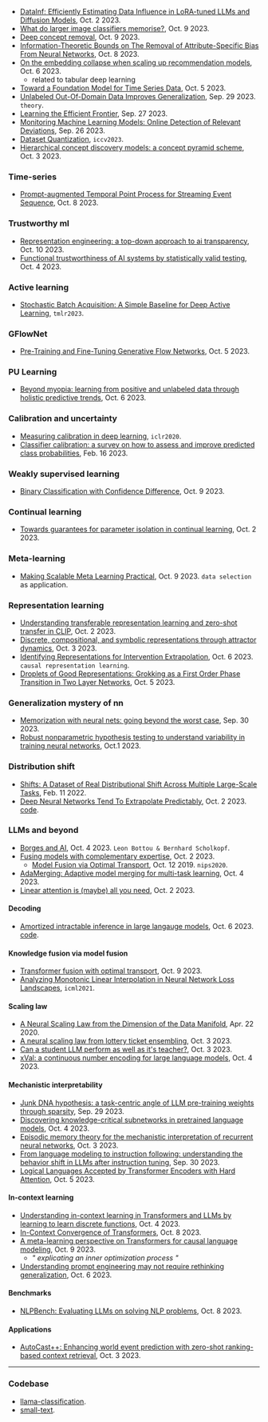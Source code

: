 
- [DataInf: Efficiently Estimating Data Influence in LoRA-tuned LLMs and Diffusion Models](https://browse.arxiv.org/pdf/2310.00902.pdf), Oct. 2 2023.
- [What do larger image classifiers memorise?](https://arxiv.org/pdf/2310.05337.pdf), Oct. 9 2023.
- [Deep concept removal](https://arxiv.org/pdf/2310.05755.pdf), Oct. 9 2023.
- [Information-Theoretic Bounds on The Removal of Attribute-Specific Bias From Neural Networks](https://arxiv.org/pdf/2310.04955.pdf), Oct. 8 2023.
- [On the embedding collapse when scaling up recommendation models](https://arxiv.org/pdf/2310.04400.pdf), Oct. 6 2023.
  - related to tabular deep learning
- [Toward a Foundation Model for Time Series Data](https://arxiv.org/pdf/2310.03916.pdf), Oct. 5 2023.
- [Unlabeled Out-Of-Domain Data Improves Generalization](https://arxiv.org/pdf/2310.00027.pdf), Sep. 29 2023. `theory`.
- [Learning the Efficient Frontier](https://browse.arxiv.org/pdf/2309.15775.pdf), Sep. 27 2023.
- [Monitoring Machine Learning Models: Online Detection of Relevant Deviations](https://browse.arxiv.org/pdf/2309.15187.pdf), Sep. 26 2023.
- [Dataset Quantization](https://openaccess.thecvf.com/content/ICCV2023/papers/Zhou_Dataset_Quantization_ICCV_2023_paper.pdf), `iccv2023`.
- [Hierarchical concept discovery models: a concept pyramid scheme](https://browse.arxiv.org/pdf/2310.02116.pdf), Oct. 3 2023.

### Time-series

- [Prompt-augmented Temporal Point Process for Streaming Event Sequence](https://arxiv.org/pdf/2310.04993.pdf), Oct. 8 2023.

### Trustworthy ml

- [Representation engineering: a top-down approach to ai transparency](https://browse.arxiv.org/pdf/2310.01405.pdf), Oct. 10 2023.
- [Functional trustworthiness of AI systems by statistically valid testing](https://browse.arxiv.org/pdf/2310.02727.pdf), Oct. 4 2023.

### Active learning

- [Stochastic Batch Acquisition: A Simple Baseline for Deep Active Learning](https://openreview.net/pdf?id=vcHwQyNBjW), `tmlr2023`.

### GFlowNet

- [Pre-Training and Fine-Tuning Generative Flow Networks](https://browse.arxiv.org/pdf/2310.03419.pdf), Oct. 5 2023.

### PU Learning

- [Beyond myopia: learning from positive and unlabeled data through holistic predictive trends](https://arxiv.org/pdf/2310.04078.pdf), Oct. 6 2023.

### Calibration and uncertainty

- [Measuring calibration in deep learning](https://openreview.net/pdf?id=r1la7krKPS), `iclr2020`.
- [Classifier calibration: a survey on how to assess and improve predicted class probabilities](https://arxiv.org/pdf/2112.10327.pdf), Feb. 16 2023.

### Weakly supervised learning

- [Binary Classification with Confidence Difference](https://arxiv.org/pdf/2310.05632.pdf), Oct. 9 2023.

### Continual learning

- [Towards guarantees for parameter isolation in continual learning](https://browse.arxiv.org/pdf/2310.01165.pdf), Oct. 2 2023.

### Meta-learning

- [Making Scalable Meta Learning Practical](https://arxiv.org/pdf/2310.05674.pdf), Oct. 9 2023. `data selection` as application.

### Representation learning

- [Understanding transferable representation learning and zero-shot transfer in CLIP](https://browse.arxiv.org/pdf/2310.00927.pdf), Oct. 2 2023.
- [Discrete, compositional, and symbolic representations through attractor dynamics](https://browse.arxiv.org/pdf/2310.01807.pdf), Oct. 3 2023.
- [Identifying Representations for Intervention Extrapolation](https://arxiv.org/pdf/2310.04295.pdf), Oct. 6 2023. `causal representation learning`.
- [Droplets of Good Representations: Grokking as a First Order Phase Transition in Two Layer Networks](https://arxiv.org/pdf/2310.03789.pdf), Oct. 5 2023.

### Generalization mystery of nn

- [Memorization with neural nets: going beyond the worst case](https://arxiv.org/pdf/2310.00327.pdf), Sep. 30 2023.
- [Robust nonparametric hypothesis testing to understand variability in training neural networks](https://arxiv.org/pdf/2310.00541.pdf), Oct.1 2023.

### Distribution shift

- [Shifts: A Dataset of Real Distributional Shift Across Multiple Large-Scale Tasks](https://arxiv.org/pdf/2107.07455.pdf), Feb. 11 2022.
- [Deep Neural Networks Tend To Extrapolate Predictably](https://browse.arxiv.org/pdf/2310.00873.pdf), Oct. 2 2023. [code](https://github.com/katiekang1998/cautious_extrapolation).

### LLMs and beyond

- [Borges and AI](https://browse.arxiv.org/pdf/2310.01425.pdf), Oct. 4 2023. `Leon Bottou & Bernhard Scholkopf`.
- [Fusing models with complementary expertise](https://browse.arxiv.org/pdf/2310.01542.pdf), Oct. 2 2023.
  - [Model Fusion via Optimal Transport](https://arxiv.org/abs/1910.05653), Oct. 12 2019. `nips2020`.
- [AdaMerging: Adaptive model merging for multi-task learning](https://browse.arxiv.org/pdf/2310.02575.pdf), Oct. 4 2023.
- [Linear attention is (maybe) all you need](https://browse.arxiv.org/pdf/2310.01082.pdf), Oct. 2 2023.

#### Decoding

- [Amortized intractable inference in large langauge models](https://arxiv.org/pdf/2310.04363.pdf), Oct. 6 2023. [code](https://github.com/GFNOrg/gfn-lm-tuning).

#### Knowledge fusion via model fusion

- [Transformer fusion with optimal transport](https://arxiv.org/pdf/2310.05719.pdf), Oct. 9 2023.
- [Analyzing Monotonic Linear Interpolation in Neural Network Loss Landscapes](https://proceedings.mlr.press/v139/lucas21a/lucas21a.pdf), `icml2021`.

#### Scaling law

- [A Neural Scaling Law from the Dimension of the Data Manifold](https://browse.arxiv.org/pdf/2004.10802.pdf), Apr. 22 2020.
- [A neural scaling law from lottery ticket ensembling](https://browse.arxiv.org/pdf/2310.02258.pdf), Oct. 3 2023.
- [Can a student LLM perform as well as it's teacher?](https://browse.arxiv.org/pdf/2310.02421.pdf), Oct. 3 2023.
- [xVal: a continuous number encoding for large language models](https://browse.arxiv.org/pdf/2310.02989.pdf), Oct. 4 2023.

#### Mechanistic interpretability

- [Junk DNA hypothesis: a task-centric angle of LLM pre-training weights through sparsity](https://browse.arxiv.org/pdf/2310.02277.pdf), Sep. 29 2023.
- [Discovering knowledge-critical subnetworks in pretrained language models](https://browse.arxiv.org/pdf/2310.03084.pdf), Oct. 4 2023.
- [Episodic memory theory for the mechanistic interpretation of recurrent neural networks](https://browse.arxiv.org/pdf/2310.02430.pdf), Oct. 3 2023.
- [From language modeling to instruction following: understanding the behavior shift in LLMs after instruction tuning](https://arxiv.org/pdf/2310.00492.pdf), Sep. 30 2023.
- [Logical Languages Accepted by Transformer Encoders with Hard Attention](https://arxiv.org/pdf/2310.03817.pdf), Oct. 5 2023.

#### In-context learning

- [Understanding in-context learning in Transformers and LLMs by learning to learn discrete functions](https://browse.arxiv.org/pdf/2310.03016.pdf), Oct. 4 2023.
- [In-Context Convergence of Transformers](https://arxiv.org/pdf/2310.05249.pdf), Oct. 8 2023.
- [A meta-learning perspective on Transformers for causal language modeling](https://arxiv.org/pdf/2310.05884.pdf), Oct. 9 2023.
  - _" explicating an inner optimization process "_
- [Understanding prompt engineering may not require rethinking generalization](https://arxiv.org/pdf/2310.03957.pdf), Oct. 6 2023.

#### Benchmarks

- [NLPBench: Evaluating LLMs on solving NLP problems](https://browse.arxiv.org/pdf/2309.15630.pdf), Oct. 8 2023.

#### Applications

- [AutoCast++: Enhancing world event prediction with zero-shot ranking-based context retrieval](https://browse.arxiv.org/pdf/2310.01880.pdf), Oct. 3 2023.

---

### Codebase

- [llama-classification](https://github.com/sh0416/llama-classification).
- [small-text](https://github.com/webis-de/small-text/tree/main).
